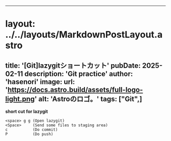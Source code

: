 
---
# layout: ../../layouts/MarkdownPostLayout.astro
title: '[Git]lazygitショートカット'
pubDate: 2025-02-11
description: 'Git practice'
author: 'hasenori'
image:
    url: 'https://docs.astro.build/assets/full-logo-light.png'
    alt: 'Astroのロゴ。'
tags: ["Git",]
---



**short cut for lazygit**
```
<space> g g (Open lazygit)
<Space>     (Send some files to staging area)
c           (Do commit)
P           (Do push)
```
